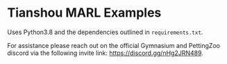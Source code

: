 # Tianshou MARL Examples

Uses Python3.8 and the dependencies outlined in `requirements.txt`.

For assistance please reach out on the official Gymnasium and PettingZoo discord via the following invite link: https://discord.gg/nHg2JRN489.
